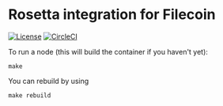 # Rosetta integration for Filecoin
[![License](https://img.shields.io/badge/License-Apache%202.0-blue.svg)](https://opensource.org/licenses/Apache-2.0)
[![CircleCI](https://circleci.com/gh/Zondax/rosetta-filecoin/tree/master.svg?style=shield)](https://circleci.com/gh/Zondax/rosetta-filecoin/tree/master)

To run a node (this will build the container if you haven't yet):
```
make
```

You can rebuild by using 
```
make rebuild
```
